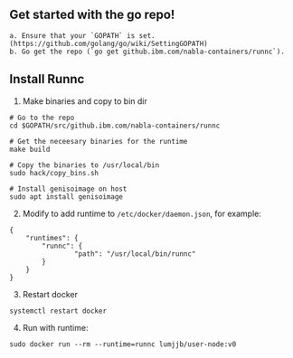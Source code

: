 ## Get started with the go repo!
```
a. Ensure that your `GOPATH` is set. (https://github.com/golang/go/wiki/SettingGOPATH)
b. Go get the repo (`go get github.ibm.com/nabla-containers/runnc`).
```

## Install Runnc

1. Make binaries and copy to bin dir
```
# Go to the repo
cd $GOPATH/src/github.ibm.com/nabla-containers/runnc

# Get the neceesary binaries for the runtime
make build

# Copy the binaries to /usr/local/bin
sudo hack/copy_bins.sh

# Install genisoimage on host
sudo apt install genisoimage
```

2. Modify to add runtime to `/etc/docker/daemon.json`, for example:
```
{
    "runtimes": {
        "runnc": {
                "path": "/usr/local/bin/runnc"
        }
    }
}
```

3. Restart docker 

```systemctl restart docker```

4. Run with runtime:

```sudo docker run --rm --runtime=runnc lumjjb/user-node:v0```

